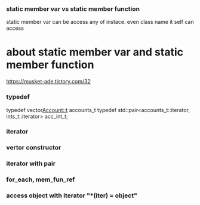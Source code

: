 ### static member var vs static member function
static member var can be access any of instace. even class name it self can access

# about static member var and static member function
https://musket-ade.tistory.com/32


### typedef
typedef vector<Account::t>	accounts_t
typedef std::pair<accounts_t::iterator, ints_t::iterator> acc_int_t;

### iterator

### vertor constructor

### iterator with pair

### for_each, mem_fun_ref

### access object with iterator "*(iter) = object"
